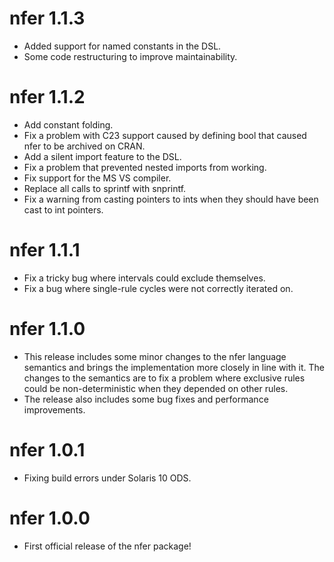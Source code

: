 # nfer 1.1.3
 * Added support for named constants in the DSL.
 * Some code restructuring to improve maintainability.

# nfer 1.1.2

 * Add constant folding.
 * Fix a problem with C23 support caused by defining bool that caused nfer to be archived on CRAN.
 * Add a silent import feature to the DSL.
 * Fix a problem that prevented nested imports from working.
 * Fix support for the MS VS compiler.
 * Replace all calls to sprintf with snprintf.
 * Fix a warning from casting pointers to ints when they should have been cast to int pointers.

# nfer 1.1.1

 * Fix a tricky bug where intervals could exclude themselves.
 * Fix a bug where single-rule cycles were not correctly iterated on.

# nfer 1.1.0

 * This release includes some minor changes to the nfer language semantics and 
   brings the implementation more closely in line with it.  The changes to
   the semantics are to fix a problem where exclusive rules could be 
   non-deterministic when they depended on other rules.
 * The release also includes some bug fixes and performance improvements.

# nfer 1.0.1

 * Fixing build errors under Solaris 10 ODS.

# nfer 1.0.0

 * First official release of the nfer package!